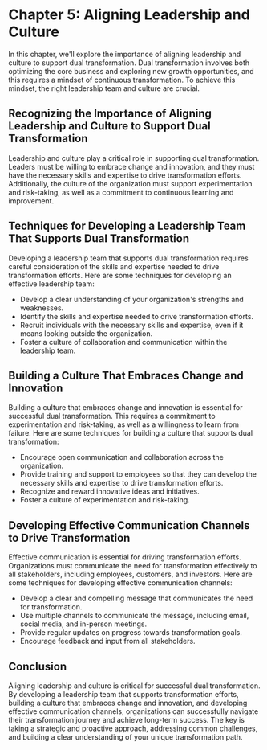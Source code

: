 Chapter 5: Aligning Leadership and Culture
==========================================

In this chapter, we'll explore the importance of aligning leadership and culture to support dual transformation. Dual transformation involves both optimizing the core business and exploring new growth opportunities, and this requires a mindset of continuous transformation. To achieve this mindset, the right leadership team and culture are crucial.

Recognizing the Importance of Aligning Leadership and Culture to Support Dual Transformation
--------------------------------------------------------------------------------------------

Leadership and culture play a critical role in supporting dual transformation. Leaders must be willing to embrace change and innovation, and they must have the necessary skills and expertise to drive transformation efforts. Additionally, the culture of the organization must support experimentation and risk-taking, as well as a commitment to continuous learning and improvement.

Techniques for Developing a Leadership Team That Supports Dual Transformation
-----------------------------------------------------------------------------

Developing a leadership team that supports dual transformation requires careful consideration of the skills and expertise needed to drive transformation efforts. Here are some techniques for developing an effective leadership team:

* Develop a clear understanding of your organization's strengths and weaknesses.
* Identify the skills and expertise needed to drive transformation efforts.
* Recruit individuals with the necessary skills and expertise, even if it means looking outside the organization.
* Foster a culture of collaboration and communication within the leadership team.

Building a Culture That Embraces Change and Innovation
------------------------------------------------------

Building a culture that embraces change and innovation is essential for successful dual transformation. This requires a commitment to experimentation and risk-taking, as well as a willingness to learn from failure. Here are some techniques for building a culture that supports dual transformation:

* Encourage open communication and collaboration across the organization.
* Provide training and support to employees so that they can develop the necessary skills and expertise to drive transformation efforts.
* Recognize and reward innovative ideas and initiatives.
* Foster a culture of experimentation and risk-taking.

Developing Effective Communication Channels to Drive Transformation
-------------------------------------------------------------------

Effective communication is essential for driving transformation efforts. Organizations must communicate the need for transformation effectively to all stakeholders, including employees, customers, and investors. Here are some techniques for developing effective communication channels:

* Develop a clear and compelling message that communicates the need for transformation.
* Use multiple channels to communicate the message, including email, social media, and in-person meetings.
* Provide regular updates on progress towards transformation goals.
* Encourage feedback and input from all stakeholders.

Conclusion
----------

Aligning leadership and culture is critical for successful dual transformation. By developing a leadership team that supports transformation efforts, building a culture that embraces change and innovation, and developing effective communication channels, organizations can successfully navigate their transformation journey and achieve long-term success. The key is taking a strategic and proactive approach, addressing common challenges, and building a clear understanding of your unique transformation path.

